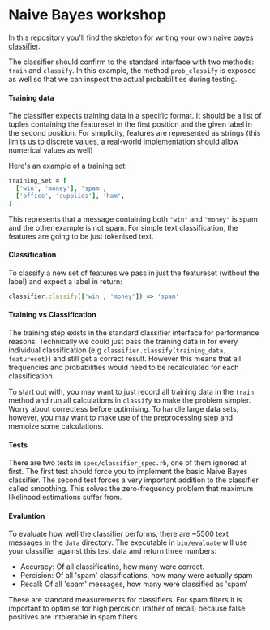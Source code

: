 # Naive Bayes workshop

In this repository you'll find the skeleton for writing your own [naive bayes classifier](https://en.wikipedia.org/wiki/Naive_Bayes_classifier).

The classifier should confirm to the standard interface with two methods: `train` and `classify`.
In this example, the method `prob_classify` is exposed as well so that we can inspect the actual
probabilities during testing.

#### Training data

The classifier expects training data in a specific format. It should be a list of tuples containing
the featureset in the first position and the given label in the second position. For simplicity,
features are represented as strings (this limits us to discrete values, a real-world implementation
should allow numerical values as well)

Here's an example of a training set:
```ruby
training_set = [
  ['win', 'money'], 'spam',
  ['office', 'supplies'], 'ham',
]
```

This represents that a message containing both `"win"` and `"money"` is spam and
the other example is not spam. For simple text classification, the features are going to be just tokenised text.

#### Classification

To classify a new set of features we pass in just the featureset (without the label) and expect a label
in return:

```ruby
classifier.classify(['win', 'money']) => 'spam'
```

#### Training vs Classification

The training step exists in the standard classifier interface for performance reasons. Technically we could
just pass the training data in for every individual classification (e.g `classifier.classify(training_data, featureset)`) and still get a correct result.
However this means that all frequencies and
probabilities would need to be recalculated for each classification.

To start out with, you may want to just record
all training data in the `train` method and run all calculations in `classify` to make the problem simpler. Worry
about correctess before optimising. To handle large data sets, however, you may want to make use of the preprocessing step and memoize some calculations.

#### Tests

There are two tests in `spec/classifier_spec.rb`, one of them ignored at first. The first test should force you to
implement the basic Naive Bayes classifier. The second test forces a very important addition to the classifier called
smoothing. This solves the zero-frequency problem that maximum likelihood estimations suffer from.

#### Evaluation

To evaluate how well the classifier performs, there are ~5500 text messages in the `data` directory. The executable
in `bin/evaluate` will use your classifier against this test data and return three numbers:
  * Accuracy: Of all classificatins, how many were correct.
  * Percision: Of all 'spam' classifications, how many were actually spam
  * Recall: Of all 'spam' messages, how many were classified as 'spam'

These are standard measurements for classifiers. For spam filters it is important to optimise for high percision (rather of recall)
because false positives are intolerable in spam filters.
